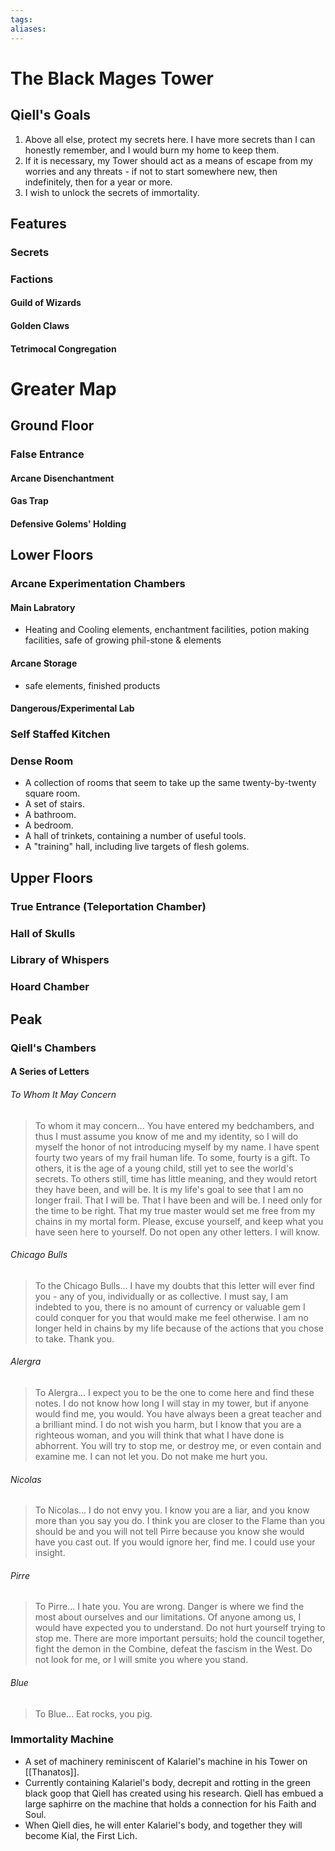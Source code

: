 ```yaml
---
tags:
aliases:
---
```

# The Black Mages Tower
## Qiell's Goals
1. Above all else, protect my secrets here. I have more secrets than I can honestly remember, and I would burn my home to keep them.
2. If it is necessary, my Tower should act as a means of escape from my worries and any threats - if not to start somewhere new, then indefinitely, then for a year or more.
3. I wish to unlock the secrets of immortality.
## Features
### Secrets
### Factions
#### Guild of Wizards
#### Golden Claws
#### Tetrimocal Congregation

# Greater Map
## Ground Floor
### False Entrance
#### Arcane Disenchantment
#### Gas Trap
#### Defensive Golems' Holding
## Lower Floors
### Arcane Experimentation Chambers
#### Main Labratory
- Heating and Cooling elements, enchantment facilities, potion making facilities, safe of growing phil-stone & elements
#### Arcane Storage
- safe elements, finished products
#### Dangerous/Experimental Lab
### Self Staffed Kitchen
### Dense Room
- A collection of rooms that seem to take up the same twenty-by-twenty square room.
- A set of stairs.
- A bathroom.
- A bedroom.
- A hall of trinkets, containing a number of useful tools.
- A "training" hall, including live targets of flesh golems.
## Upper Floors
### True Entrance (Teleportation Chamber)
### Hall of Skulls
### Library of Whispers
### Hoard Chamber
## Peak
### Qiell's Chambers
#### A Series of Letters
###### To Whom It May Concern
> To whom it may concern...
> You have entered my bedchambers, and thus I must assume you know of me and my identity, so I will do myself the honor of not introducing myself by my name.
> I have spent fourty two years of my frail human life. To some, fourty is a gift. To others, it is the age of a young child, still yet to see the world's secrets. To others still, time has little meaning, and they would retort they have been, and will be.
> It is my life's goal to see that I am no longer frail. That I will be. That I have been and will be.
> I need only for the time to be right. That my true master would set me free from my chains in my mortal form. Please, excuse yourself, and keep what you have seen here to yourself. Do not open any other letters. I will know.

###### Chicago Bulls
> To the Chicago Bulls...
> I have my doubts that this letter will ever find you - any of you, individually or as collective. I must say, I am indebted to you, there is no amount of currency or valuable gem I could conquer for you that would make me feel otherwise. I am no longer held in chains by my life because of the actions that you chose to take.
> Thank you. 

###### Alergra
> To Alergra...
> I expect you to be the one to come here and find these notes. I do not know how long I will stay in my tower, but if anyone would find me, you would.
> You have always been a great teacher and a brilliant mind. I do not wish you harm, but I know that you are a righteous woman, and you will think that what I have done is abhorrent. You will try to stop me, or destroy me, or even contain and examine me. I can not let you. Do not make me hurt you.

###### Nicolas
> To Nicolas...
> I do not envy you. I know you are a liar, and you know more than you say you do. I think you are closer to the Flame than you should be and you will not tell Pirre because you know she would have you cast out.
> If you would ignore her, find me. I could use your insight.

###### Pirre
> To Pirre...
> I hate you. You are wrong. Danger is where we find the most about ourselves and our limitations. Of anyone among us, I would have expected you to understand. Do not hurt yourself trying to stop me. There are more important persuits; hold the council together, fight the demon in the Combine, defeat the fascism in the West. Do not look for me, or I will smite you where you stand.

###### Blue
> To Blue...
> Eat rocks, you pig.

### Immortality Machine
- A set of machinery reminiscent of Kalariel's machine in his Tower on [[Thanatos]].
- Currently containing Kalariel's body, decrepit and rotting in the green black goop that Qiell has created using his research. Qiell has embued a large saphirre on the machine that holds a connection for his Faith and Soul.
- When Qiell dies, he will enter Kalariel's body, and together they will become Kial, the First Lich.